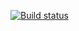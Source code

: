 [![Build status](https://ci.appveyor.com/api/projects/status/biw2fgdysl5sb0rs?svg=true)](https://ci.appveyor.com/project/vladi166/postman-echo)